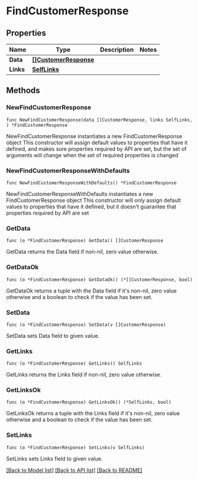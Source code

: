 # FindCustomerResponse

## Properties

Name | Type | Description | Notes
------------ | ------------- | ------------- | -------------
**Data** | [**[]CustomerResponse**](CustomerResponse.md) |  | 
**Links** | [**SelfLinks**](SelfLinks.md) |  | 

## Methods

### NewFindCustomerResponse

`func NewFindCustomerResponse(data []CustomerResponse, links SelfLinks, ) *FindCustomerResponse`

NewFindCustomerResponse instantiates a new FindCustomerResponse object
This constructor will assign default values to properties that have it defined,
and makes sure properties required by API are set, but the set of arguments
will change when the set of required properties is changed

### NewFindCustomerResponseWithDefaults

`func NewFindCustomerResponseWithDefaults() *FindCustomerResponse`

NewFindCustomerResponseWithDefaults instantiates a new FindCustomerResponse object
This constructor will only assign default values to properties that have it defined,
but it doesn't guarantee that properties required by API are set

### GetData

`func (o *FindCustomerResponse) GetData() []CustomerResponse`

GetData returns the Data field if non-nil, zero value otherwise.

### GetDataOk

`func (o *FindCustomerResponse) GetDataOk() (*[]CustomerResponse, bool)`

GetDataOk returns a tuple with the Data field if it's non-nil, zero value otherwise
and a boolean to check if the value has been set.

### SetData

`func (o *FindCustomerResponse) SetData(v []CustomerResponse)`

SetData sets Data field to given value.


### GetLinks

`func (o *FindCustomerResponse) GetLinks() SelfLinks`

GetLinks returns the Links field if non-nil, zero value otherwise.

### GetLinksOk

`func (o *FindCustomerResponse) GetLinksOk() (*SelfLinks, bool)`

GetLinksOk returns a tuple with the Links field if it's non-nil, zero value otherwise
and a boolean to check if the value has been set.

### SetLinks

`func (o *FindCustomerResponse) SetLinks(v SelfLinks)`

SetLinks sets Links field to given value.



[[Back to Model list]](../README.md#documentation-for-models) [[Back to API list]](../README.md#documentation-for-api-endpoints) [[Back to README]](../README.md)


